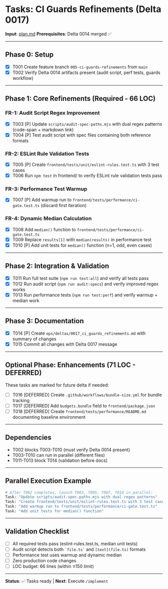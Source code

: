 # Tasks: CI Guards Refinements (Delta 0017)

**Input**: [plan.md](plan.md)
**Prerequisites**: Delta 0014 merged ✅

---

## Phase 0: Setup

- [X] T001 Create feature branch `005-ci-guards-refinements` from `main`
- [X] T002 Verify Delta 0014 artifacts present (audit script, perf tests, guards workflow)

---

## Phase 1: Core Refinements (Required - 66 LOC)

### FR-1: Audit Script Regex Improvement

- [X] T003 [P] Update `scripts/audit-spec-paths.mjs` with dual regex patterns (code-span + markdown link)
- [X] T004 [P] Test audit script with spec files containing both reference formats

### FR-2: ESLint Rule Validation Tests

- [X] T005 [P] Create `frontend/tests/unit/eslint-rules.test.ts` with 3 test cases
- [X] T006 Run `npm test` in frontend/ to verify ESLint rule validation tests pass

### FR-3: Performance Test Warmup

- [X] T007 [P] Add warmup run to `frontend/tests/performance/ci-gate.test.ts` (discard first iteration)

### FR-4: Dynamic Median Calculation

- [X] T008 Add `median()` function to `frontend/tests/performance/ci-gate.test.ts`
- [X] T009 Replace `results[1]` with `median(results)` in performance test
- [X] T010 [P] Add unit tests for `median()` function (n=1, odd, even cases)

---

## Phase 2: Integration & Validation

- [X] T011 Run full test suite (`npm run test:all`) and verify all tests pass
- [X] T012 Run audit script (`npm run audit:specs`) and verify improved regex works
- [X] T013 Run performance tests (`npm run test:perf`) and verify warmup + median work

---

## Phase 3: Documentation

- [X] T014 [P] Create `ops/deltas/0017_ci_guards_refinements.md` with summary of changes
- [X] T015 Commit all changes with Delta 0017 message

---

## Optional Phase: Enhancements (71 LOC - DEFERRED)

These tasks are marked for future delta if needed:

- [ ] T016 [DEFERRED] Create `.github/workflows/bundle-size.yml` for bundle tracking
- [ ] T017 [DEFERRED] Add `budgets.bundle` field to `frontend/package.json`
- [ ] T018 [DEFERRED] Create `frontend/tests/performance/README.md` documenting baseline environment

---

## Dependencies

- T002 blocks T003-T010 (must verify Delta 0014 present)
- T003-T010 can run in parallel (different files)
- T011-T013 block T014 (validation before docs)

---

## Parallel Execution Example

```bash
# After T002 completes, launch T003, T005, T007, T010 in parallel:
Task: "Update scripts/audit-spec-paths.mjs with dual regex patterns"
Task: "Create frontend/tests/unit/eslint-rules.test.ts with 3 test cases"
Task: "Add warmup run to frontend/tests/performance/ci-gate.test.ts"
Task: "Add unit tests for median() function"
```

---

## Validation Checklist

- [ ] All required tests pass (eslint-rules.test.ts, median unit tests)
- [ ] Audit script detects both `` `file.ts` `` and `[text](file.ts)` formats
- [ ] Performance test uses warmup and dynamic median
- [ ] Zero production code changes
- [ ] LOC budget: 66 lines (within ≤150 limit)

---

**Status**: ✅ Tasks ready | **Next**: Execute `/implement`
